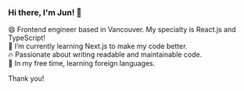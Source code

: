 ### Hi there, I'm Jun! 👋

😄  Frontend engineer based in Vancouver. My specialty is React.js and TypeScript!    
🌱  I’m currently learning Next.js to make my code better.  
🔥  Passionate about writing readable and maintainable code.   
🍵  In my free time, learning foreign languages.    

Thank you!


<!--
**eastend-street/eastend-street** is a ✨ _special_ ✨ repository because its `README.md` (this file) appears on your GitHub profile.

Here are some ideas to get you started:

- 🔭 I’m currently working on ...
- 🌱 I’m currently learning ...
- 👯 I’m looking to collaborate on ...
- 🤔 I’m looking for help with ...
- 💬 Ask me about ...
- 📫 How to reach me: ...
- 😄 Pronouns: ...
- ⚡ Fun fact: ...
-->
